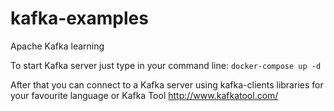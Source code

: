 # kafka-examples
Apache Kafka learning

To start Kafka server just type in your command line:
```docker-compose up -d```

After that you can connect to a Kafka server using kafka-clients libraries for your favourite language or Kafka Tool
http://www.kafkatool.com/
